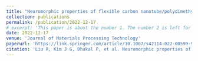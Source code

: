 ```yaml
---
title: "Neuromorphic properties of flexible carbon nanotube/polydimethylsiloxane nanocomposites"
collection: publications
permalink: /publication/2022-12-17
# excerpt: 'This paper is about the number 1. The number 2 is left for future work.'
date: 2022-12-17
venue: 'Journal of Materials Processing Technology'
paperurl: 'https://link.springer.com/article/10.1007/s42114-022-00599-9'
citation: 'Liu R, Kim J G, Dhakal P, et al. Neuromorphic properties of flexible carbon nanotube/polydimethylsiloxane nanocomposites[J]. Advanced Composites and Hybrid Materials, 2023, 6(1): 14.'
---
```


<!-- The contents above will be part of a list of publications, if the user clicks the link for the publication than the contents of section will be rendered as a full page, allowing you to provide more information about the paper for the reader. When publications are displayed as a single page, the contents of the above "citation" field will automatically be included below this section in a smaller font. -->
